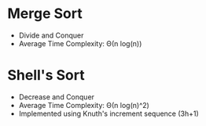 # Merge Sort
- Divide and Conquer
- Average Time Complexity: Θ(n log(n))

# Shell's Sort
- Decrease and Conquer
- Average Time Complexity: Θ(n log(n)^2)
- Implemented using Knuth's increment sequence (3h+1)
